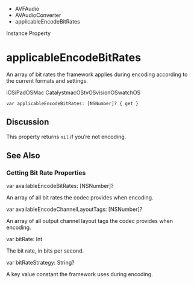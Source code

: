 

- AVFAudio
- AVAudioConverter
-  applicableEncodeBitRates 

Instance Property

# applicableEncodeBitRates

An array of bit rates the framework applies during encoding according to the current formats and settings.

iOSiPadOSMac CatalystmacOStvOSvisionOSwatchOS

``` source
var applicableEncodeBitRates: [NSNumber]? { get }
```

## Discussion

This property returns `nil` if you’re not encoding.

## See Also

### Getting Bit Rate Properties

var availableEncodeBitRates: [NSNumber]?

An array of all bit rates the codec provides when encoding.

var availableEncodeChannelLayoutTags: [NSNumber]?

An array of all output channel layout tags the codec provides when encoding.

var bitRate: Int

The bit rate, in bits per second.

var bitRateStrategy: String?

A key value constant the framework uses during encoding.


